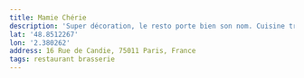 ```yaml
---
title: Mamie Chérie
description: 'Super décoration, le resto porte bien son nom. Cuisine traditionnelle, super bon !'
lat: '48.8512267'
lon: '2.380262'
address: 16 Rue de Candie, 75011 Paris, France
tags: restaurant brasserie
---
```

